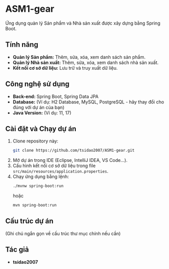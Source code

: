 # ASM1-gear

Ứng dụng quản lý Sản phẩm và Nhà sản xuất được xây dựng bằng Spring Boot.

## Tính năng

- **Quản lý Sản phẩm:** Thêm, sửa, xóa, xem danh sách sản phẩm.
- **Quản lý Nhà sản xuất:** Thêm, sửa, xóa, xem danh sách nhà sản xuất.
- **Kết nối cơ sở dữ liệu:** Lưu trữ và truy xuất dữ liệu.

## Công nghệ sử dụng

- **Back-end:** Spring Boot, Spring Data JPA
- **Database:** (Ví dụ: H2 Database, MySQL, PostgreSQL - hãy thay đổi cho đúng với dự án của bạn)
- **Java Version:** (Ví dụ: 11, 17)

## Cài đặt và Chạy dự án

1.  Clone repository này:
    ```bash
    git clone https://github.com/tsidao2007/ASM1-gear.git
    ```
2.  Mở dự án trong IDE (Eclipse, IntelliJ IDEA, VS Code...).
3.  Cấu hình kết nối cơ sở dữ liệu trong file `src/main/resources/application.properties`.
4.  Chạy ứng dụng bằng lệnh:
    ```bash
    ./mvnw spring-boot:run
    ```
    hoặc
    ```bash
    mvn spring-boot:run
    ```

## Cấu trúc dự án

(Ghi chú ngắn gọn về cấu trúc thư mục chính nếu cần)

## Tác giả

- **tsidao2007**
